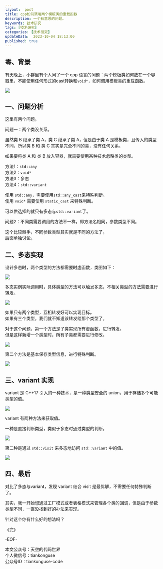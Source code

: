 ```yaml
---   
layout:  post  
title: cpp如何调用两个模板类的重载函数    
description: 一个有意思的问题。          
keywords: 技术研究  
tags: [技术研究]    
categories: [技术研究]  
updateData:  2023-10-04 18:13:00  
published: true  
---  
```



## 零、背景  


有天晚上，小群里有个人问了一个 cpp 语言的问题：两个模板类如何放在一个容器里，不能使用任何形式的cast转换和`void*`，如何调用模板类的重载函数。  


![](https://res2023.tiankonguse.com/images/2023/10/04/001.png)


## 一、问题分析  


这里有两个问题。  


问题一：两个类没关系。  


虽然类 B 继承了类 A，类 C 继承了类 A，但是由于类 A 是模板类，且传入的类型不同，所以类 B 和 类 C 其实是完全不同的类，没有任何关系。  


如果要将类 A 和 类 B 放入容器，就需要使用某种技术忽略类的类型。  


方法1：`std::any`  
方法2：`void*`  
方法3：多态  
方法4：`std::variant`  


使用 `std::any`，需要使用`std::any_cast`来特殊判断。  
使用 `void*` 需要使用 `static_cast` 来特殊判断。  


可以供选择的就只有多态与`std::variant`了。   


问题2：不同类需要调用的方法不一样，即方法名相同，参数类型不同。  


这个比较棘手，不同参数类型其实就是不同的方法了。  
后面单独讨论。  


## 二、多态实现  


设计多态时，两个类型的方法都需要时虚函数，类图如下：  


![](https://res2023.tiankonguse.com/images/2023/10/04/002.png)



多态实例实际调用时，具体类型的方法可以触发多态，不相关类型的方法需要进行转发。  


![](https://res2023.tiankonguse.com/images/2023/10/04/003.png)



如果只有两个类型，互相转发好可以实现目标。  
如果有三个类型，我们就不知道该转发给那个类型了。  


对于这个问题，第一个方法是子类实现所有虚函数，进行转发。  
但是这样新增一个类型时，所有子类都需要进行修改。  


![](https://res2023.tiankonguse.com/images/2023/10/04/004.png)



第二个方法是基本保存类型信息，进行特殊判断。  


![](https://res2023.tiankonguse.com/images/2023/10/04/005.png)


## 三、variant 实现  


variant 是 C++17 引入的一种技术，是一种类型安全的 union，用于存储多个可能类型的值。  


![](https://res2023.tiankonguse.com/images/2023/10/04/006.png)


variant 有两种方法来获取值。  


一种是直接判断类型，类似于多态时通过类型的判断。  



![](https://res2023.tiankonguse.com/images/2023/10/04/007.png)


第二种是通过 `std::visit` 来多态地访问 `std::variant` 中的值。  


![](https://res2023.tiankonguse.com/images/2023/10/04/008.png)


## 四、最后  


对比了多态与variant，发现 variant 结合 visit 是最优解，不需要任何特殊判断了。  


其实，我一开始想通过工厂模式或者表格模式来管理各个类的回调，但是由于参数类型不同，一直没找到好的办法来实现。  


针对这个你有什么好的想法吗？  




《完》  


-EOF-  



本文公众号：天空的代码世界  
个人微信号：tiankonguse  
公众号ID：tiankonguse-code  
  

